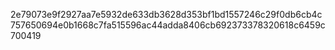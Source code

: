 
2e79073e9f2927aa7e5932de633db3628d353bf1bd1557246c29f0db6cb4c757650694e0b1668c7fa515596ac44adda8406cb692373378320618c6459c700419
